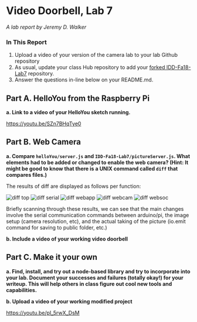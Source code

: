 # Video Doorbell, Lab 7

*A lab report by Jeremy D. Walker*

### In This Report

1. Upload a video of your version of the camera lab to your lab Github repository
1. As usual, update your class Hub repository to add your [forked IDD-Fa18-Lab7](/FAR-Lab/IDD-Fa18-Lab7) repository.
1. Answer the questions in-line below on your README.md.

## Part A. HelloYou from the Raspberry Pi

**a. Link to a video of your HelloYou sketch running.**

https://youtu.be/SZn7BHqTye0

## Part B. Web Camera

**a. Compare `helloYou/server.js` and `IDD-Fa18-Lab7/pictureServer.js`. What elements had to be added or changed to enable the web camera? (Hint: It might be good to know that there is a UNIX command called `diff` that compares files.)**

The results of diff are displayed as follows per function:

![diff top](https://github.com/jwalker34/Interactive-Lab-Hub/blob/master/Lab_7/Diff_top.png)
![diff serial](https://github.com/jwalker34/Interactive-Lab-Hub/blob/master/Lab_7/diff_serial.png)
![diff webapp](https://github.com/jwalker34/Interactive-Lab-Hub/blob/master/Lab_7/diff_webapp.png)
![diff webcam](https://github.com/jwalker34/Interactive-Lab-Hub/blob/master/Lab_7/diff_webcam.png)
![diff websoc](https://github.com/jwalker34/Interactive-Lab-Hub/blob/master/Lab_7/diff_websoc.png)

  Briefly scanning through these results, we can see that the main changes involve the serial communication commands between arduino/pi, the image setup (camera resolution, etc), and the actual taking of the picture (io.emit command for saving to public folder, etc.)

**b. Include a video of your working video doorbell**

## Part C. Make it your own

**a. Find, install, and try out a node-based library and try to incorporate into your lab. Document your successes and failures (totally okay!) for your writeup. This will help others in class figure out cool new tools and capabilities.**

**b. Upload a video of your working modified project**

https://youtu.be/pI_5rwX_DsM


